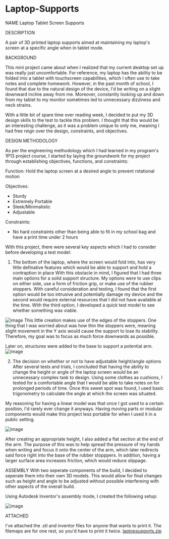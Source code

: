 # Laptop-Supports

NAME Laptop Tablet Screen Supports

DESCRIPTION

A pair of 3D printed laptop supports aimed at maintaining my laptop's screen at a specific angle when in tablet mode.

BACKGROUND

This mini project came about when I realized that my current desktop set up was really just uncomfortable. For reference, my laptop has the ability to be folded into a tablet with touchscreen capabilities, which I often use to take notes and complete homework. However, in the past month of school, I found that due to the natural design of the device, I'd be writing on a slight downward incline away from me. Moreover, constantly looking up and down from my tablet to my monitor sometimes led to unnecessary dizziness and neck strains. 

With a little bit of spare time over reading week, I decided to put my 3D design skills to the test to tackle this problem. I thought that this would be an interesting challenge, as it was a problem unique to only me, meaning I had free reign over the design, constraints, and objectives. 

DESIGN METHODOLOGY

As per the engineering methodology which I had learned in my program's 1P13 project course, I started by laying the groundwork for my project through establishing objectives, functions, and constraints:

Function: Hold the laptop screen at a desired angle to prevent rotational motion

Objectives:
- Sturdy
- Extremely Portable
- Sleek/Minimalistic
- Adjustable

Constraints:
- No hard constraints other than being able to fit in my school bag and have a print time under 2 hours

With this project, there were several key aspects which I had to consider before developing a test model:

1. The bottom of the laptop, where the screen would fold into, has very little definative features which would be able to support and hold a contraption in place
With this obstacle in mind, I figured that I had three main options for a solid support structure. My options were to use clips on either side, use a form of friction grip, or make use of the rubber stoppers. With careful consideration and testing, I found that the first option would be too intrusive and potentially damage my device and the second would require external resources that I did not have available at the time. With the third option, I developed a quick test model to see whether something was viable.

![image](https://user-images.githubusercontent.com/74937113/137569792-aa790fe2-a513-4554-9efa-99747582f47a.png)
This little creation makes use of the edges of the stoppers. One thing that I was worried about was how thin the stoppers were, meaning slight movement in the Y axis would cause the support to lose its stability. Therefore, my goal was to focus as much force downwards as possible.

Later on, structures were added to the base to support a potential arm.
![image](https://user-images.githubusercontent.com/74937113/137569847-a16519b4-3727-487d-8962-fc9c2456c4a7.png)


2. The decision on whether or not to have adjustable height/angle options
After several tests and trials, I concluded that having the ability to change the height or angle of the laptop screen would be an unnecessary complex task to design. Using some clothes as cushions, I tested for a comfortable angle that I would be able to take notes on for prolonged periods of time. Once this sweet spot was found, I used basic trigonometry to calculate the angle at which the screen was situated.  

My reasoning for having a linear model was that once I got used to a certain position, I'd rarely ever change it anyways. Having moving parts or modular components would make this project less portable for when I used it in a public setting. 

![image](https://user-images.githubusercontent.com/74937113/137569944-f835594e-0306-4360-bd0a-0ff52f42d598.png)

After creating an appropriate height, I also added a flat section at the end of the arm. The purpose of this was to help spread the pressure of my hands when writing and focus it onto the center of the arm, which later redirects said force right into the base of the rubber stopppers. In addition, having a larger surface area increases friction, which would reduce slippage.

ASSEMBLY
With two seperate components of the build, I decided to seperate them into their own 3D models. This would allow for final changes such as height and angle to be adjusted without possible interfereing with other aspects of the overall build.

Using Autodesk Inventor's assembly mode, I created the following setup:

![image](https://user-images.githubusercontent.com/74937113/137570113-24d99513-cafb-483c-90a1-dcdd5f9c30e5.png)

ATTACHED

I've attached the .stl and inventor files for anyone that wants to print it. The filemaps are for one rest, so you'd have to print it twice. [laptopsupports.zip](https://github.com/leer78/Laptop-Supports/files/7356602/laptopsupports.zip)
